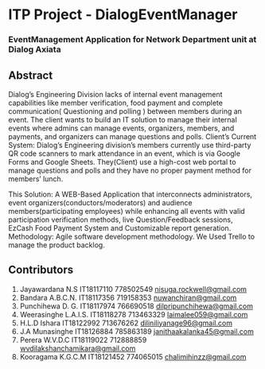 # ITP Project - DialogEventManager

### EventManagement Application for Network Department unit at Dialog Axiata

## Abstract

Dialog’s Engineering Division lacks of internal event management capabilities like member verification, food payment and complete communication( Questioning and polling ) between members during an event.
The client wants to build an IT solution to manage their internal events where admins can manage events, organizers, members, and payments, and organizers can manage questions and polls.
Client’s Current System: 
Dialog’s Engineering division’s members currently use third-party QR code scanners to mark attendance in an event, which is via Google Forms and Google Sheets. They(Client) use a high-cost web portal to manage questions and polls and they have no proper payment method for members’ lunch.

This Solution: A WEB-Based Application that interconnects administrators, event organizers(conductors/moderators) and audience members(participating employees) while enhancing all events with valid participation verification methods,  live Question/Feedback sessions, EzCash Food Payment System and Customizable report generation.
Methodology: Agile software development methodology. We Used Trello to manage the product backlog.


## Contributors

1.	Jayawardana N.S			IT18117110	778502549	nisuga.rockwell@gmail.com
2.	Bandara A.B.C.N.		IT18117356	719158353	nuwanchiran@gmail.com
3.	Punchihewa D. G.		IT18117974	766690518	dilpripunchihewa@gmail.com
4.	Weerasinghe L.A.I.S.	IT18118278	713463329	laimalee059@gmail.com
5.	H.L.D Ishara			IT18122992	713676262	diliniliyanage96@gmail.com
6.	J.A Munasinghe			IT18126884	785863189	janithaakalanka45@gmail.com
7.	Perera W.V.D.C			IT18119022	712888859	wvdilakshanchamikara@gmail.com
8.	Kooragama K.G.C.M		IT18121452	774065015	chalimihinzz@gmail.com
